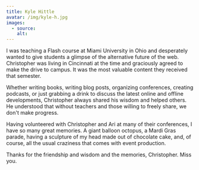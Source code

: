 ```yaml
---
title: Kyle Hittle
avatar: /img/kyle-h.jpg
images:
  - source:
    alt:
---
```


I was teaching a Flash course at Miami University in Ohio and desperately wanted to give students a glimpse of the alternative future of the web. Christopher was living in Cincinnati at the time and graciously agreed to make the drive to campus. It was the most valuable content they received that semester.

Whether writing books, writing blog posts, organizing conferences, creating podcasts, or just grabbing a drink to discuss the latest online and offline developments, Christopher always shared his wisdom and helped others. He understood that without teachers and those willing to freely share, we don't make progress.

Having volunteered with Christopher and Ari at many of their conferences, I have so many great memories. A giant balloon octopus, a Mardi Gras parade, having a sculpture of my head made out of chocolate cake, and, of course, all the usual craziness that comes with event production.

Thanks for the friendship and wisdom and the memories, Christopher. Miss you.
